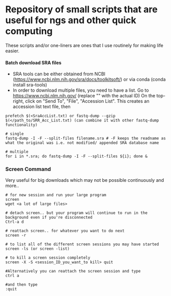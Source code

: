# Repository of small scripts that are useful for ngs and other quick computing
These scripts and/or one-liners are ones that I use routinely for making life easier.


#### Batch download SRA files
- SRA tools can be either obtained from NCBI (https://www.ncbi.nlm.nih.gov/sra/docs/toolkitsoft/) or via conda (conda install sra-tools)
- In order to download multiple files, you need to have a list. Go to https://www.ncbi.nlm.nih.gov/<SRA ID> (replace "<SRA ID>" with the actual ID) On the top-right, click on "Send To", "File", "Accession List".
This creates an accession list text file, then
  
```
prefetch $(<SraAccList.txt) or fastq-dump --gzip $(</path_to/SRR_Acc_List.txt) (can combine it with other fastq-dump functionality)

# single
fastq-dump -I -F --split-files filename.sra # -F keeps the readname as what the original was i.e. not modified/ appended SRA database name

# multiple
for i in *.sra; do fastq-dump -I -F --split-files ${i}; done &

```

### Screen Command
Very useful for big downloads which may not be possible continuously and more..

```
# for new session and run your large program
screen 
wget <a lot of large files>

# detach screen.. but your program will continue to run in the background even if you're disconnected
Ctrl-a d 

# reattach screen.. for whatever you want to do next
screen -r 

# to list all of the different screen sessions you may have started
screen -ls (or screen -list)

# to kill a screen session completely
screen -X -S <session_ID_you_want_to kill> quit

#Alternatively you can reattach the screen session and type 
ctrl a 

#and then type 
:quit

```

### 
